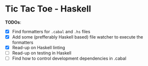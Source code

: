 # Tic Tac Toe - Haskell

**TODOs**:
- [x] Find formatters for `.cabal` and `.hs` files
- [x] Add some (prefferably Haskell based) file watcher to execute the formatters
- [x] Read-up on Haskell linting
- [ ] Read-up on testing in Haskell
- [ ] Find how to control development dependencies in .cabal 